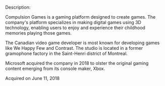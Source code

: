 Description:

Compulsion Games is a gaming platform designed to create games. The company's platform specializes in making digital games using 3D technology, enabling users to enjoy and experience their childhood memories playing those games.

The Canadian video game developer is most known for developing games like We Happy Few and Contrast. The studio is located in a former gramophone factory in the Saint-Henri district of Montreal. 

Microsoft acquired the company in 2018 to olster the original gaming content emerging from its console maker, Xbox.

Acquired on June 11, 2018